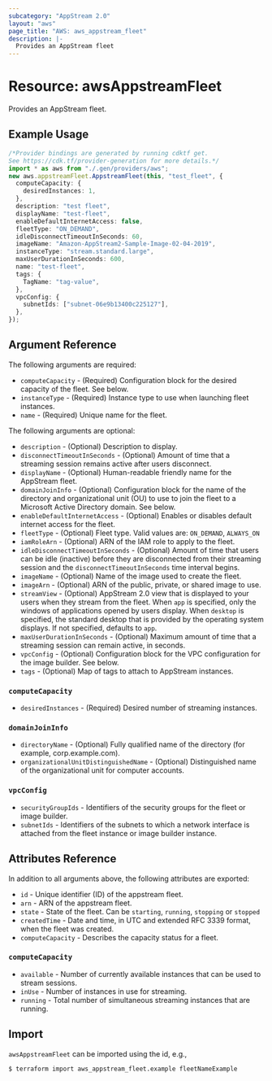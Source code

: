 ```yaml
---
subcategory: "AppStream 2.0"
layout: "aws"
page_title: "AWS: aws_appstream_fleet"
description: |-
  Provides an AppStream fleet
---
```


# Resource: awsAppstreamFleet

Provides an AppStream fleet.

## Example Usage

```typescript
/*Provider bindings are generated by running cdktf get.
See https://cdk.tf/provider-generation for more details.*/
import * as aws from "./.gen/providers/aws";
new aws.appstreamFleet.AppstreamFleet(this, "test_fleet", {
  computeCapacity: {
    desiredInstances: 1,
  },
  description: "test fleet",
  displayName: "test-fleet",
  enableDefaultInternetAccess: false,
  fleetType: "ON_DEMAND",
  idleDisconnectTimeoutInSeconds: 60,
  imageName: "Amazon-AppStream2-Sample-Image-02-04-2019",
  instanceType: "stream.standard.large",
  maxUserDurationInSeconds: 600,
  name: "test-fleet",
  tags: {
    TagName: "tag-value",
  },
  vpcConfig: {
    subnetIds: ["subnet-06e9b13400c225127"],
  },
});

```

## Argument Reference

The following arguments are required:

* `computeCapacity` - (Required) Configuration block for the desired capacity of the fleet. See below.
* `instanceType` - (Required) Instance type to use when launching fleet instances.
* `name` - (Required) Unique name for the fleet.

The following arguments are optional:

* `description` - (Optional) Description to display.
* `disconnectTimeoutInSeconds` - (Optional) Amount of time that a streaming session remains active after users disconnect.
* `displayName` - (Optional) Human-readable friendly name for the AppStream fleet.
* `domainJoinInfo` - (Optional) Configuration block for the name of the directory and organizational unit (OU) to use to join the fleet to a Microsoft Active Directory domain. See below.
* `enableDefaultInternetAccess` - (Optional) Enables or disables default internet access for the fleet.
* `fleetType` - (Optional) Fleet type. Valid values are: `ON_DEMAND`, `ALWAYS_ON`
* `iamRoleArn` - (Optional) ARN of the IAM role to apply to the fleet.
* `idleDisconnectTimeoutInSeconds` - (Optional) Amount of time that users can be idle (inactive) before they are disconnected from their streaming session and the `disconnectTimeoutInSeconds` time interval begins.
* `imageName` - (Optional) Name of the image used to create the fleet.
* `imageArn` - (Optional) ARN of the public, private, or shared image to use.
* `streamView` - (Optional) AppStream 2.0 view that is displayed to your users when they stream from the fleet. When `app` is specified, only the windows of applications opened by users display. When `desktop` is specified, the standard desktop that is provided by the operating system displays. If not specified, defaults to `app`.
* `maxUserDurationInSeconds` - (Optional) Maximum amount of time that a streaming session can remain active, in seconds.
* `vpcConfig` - (Optional) Configuration block for the VPC configuration for the image builder. See below.
* `tags` - (Optional) Map of tags to attach to AppStream instances.

### `computeCapacity`

* `desiredInstances` - (Required) Desired number of streaming instances.

### `domainJoinInfo`

* `directoryName` - (Optional) Fully qualified name of the directory (for example, corp.example.com).
* `organizationalUnitDistinguishedName` - (Optional) Distinguished name of the organizational unit for computer accounts.

### `vpcConfig`

* `securityGroupIds` - Identifiers of the security groups for the fleet or image builder.
* `subnetIds` - Identifiers of the subnets to which a network interface is attached from the fleet instance or image builder instance.

## Attributes Reference

In addition to all arguments above, the following attributes are exported:

* `id` - Unique identifier (ID) of the appstream fleet.
* `arn` - ARN of the appstream fleet.
* `state` - State of the fleet. Can be `starting`, `running`, `stopping` or `stopped`
* `createdTime` -  Date and time, in UTC and extended RFC 3339 format, when the fleet was created.
* `computeCapacity` - Describes the capacity status for a fleet.

### `computeCapacity`

* `available` - Number of currently available instances that can be used to stream sessions.
* `inUse` - Number of instances in use for streaming.
* `running` - Total number of simultaneous streaming instances that are running.

## Import

`awsAppstreamFleet` can be imported using the id, e.g.,

```console
$ terraform import aws_appstream_fleet.example fleetNameExample
```
